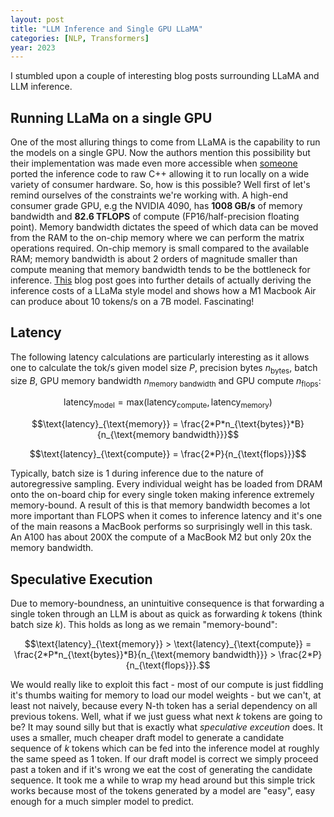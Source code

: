 ```yaml
---
layout: post
title: "LLM Inference and Single GPU LLaMA"
categories: [NLP, Transformers]
year: 2023
---
```

I stumbled upon a couple of interesting blog posts surrounding LLaMA and LLM inference.

## Running LLaMa on a single GPU
One of the most alluring things to come from LLaMA is the capability to run the models on a single GPU. Now the authors mention this possibility but their implementation was made even more accessible when [someone](https://github.com/ggerganov/llama.cpp) ported the inference code to raw C++ allowing it to run locally on a wide variety of consumer hardware. So, how is this possible? Well first of let's remind ourselves of the constraints we're working with. A high-end consumer grade GPU, e.g the NVIDIA 4090, has **1008 GB/s** of memory bandwidth and **82.6 TFLOPS** of compute (FP16/half-precision floating point).  Memory bandwidth dictates the speed of which data can be moved from the RAM to the on-chip memory where we can perform the matrix operations required. On-chip memory is small compared to the available RAM; memory bandwidth is about 2 orders of magnitude smaller than compute meaning that memory bandwidth tends to be the bottleneck for inference. [This](https://finbarr.ca/how-is-llama-cpp-possible/) blog post goes into further details of actually deriving the inference costs of a LLaMa style model and shows how a M1 Macbook Air can produce about 10 tokens/s on a 7B model. Fascinating! 

## Latency

The following latency calculations are particularly interesting as it allows one to calculate the tok/s given model size $P$, precision bytes $n_{\text{bytes}}$, batch size $B$, GPU memory bandwidth $n_{\text{memory bandwidth}}$ and GPU compute $n_{\text{flops}}$:

$$\text{latency}_{\text{model}} = \text{max}(\text{latency}_{\text{compute}}, \text{latency}_{\text{memory}})$$

$$\text{latency}_{\text{memory}} = \frac{2*P*n_{\text{bytes}}*B}{n_{\text{memory bandwidth}}}$$

$$\text{latency}_{\text{compute}} = \frac{2*P}{n_{\text{flops}}}$$

Typically, batch size is 1 during inference due to the nature of autoregressive sampling. Every individual weight has be loaded from DRAM onto the on-board chip for every single token making inference extremely memory-bound. A result of this is that memory bandwidth becomes a lot more important than FLOPS when it comes to inference latency and it's one of the main reasons a MacBook performs so surprisingly well in this task. An A100 has about 200X the compute of a MacBook M2 but only 20x the memory bandwidth. 

## Speculative Execution
Due to memory-boundness, an unintuitive consequence is that forwarding a single token through an LLM is about as quick as forwarding *k* tokens (think batch size $k$). This holds as long as we remain "memory-bound":

$$\text{latency}_{\text{memory}} > \text{latency}_{\text{compute}} = \frac{2*P*n_{\text{bytes}}*B}{n_{\text{memory bandwidth}}} > \frac{2*P}{n_{\text{flops}}}.$$

We would really like to exploit this fact - most of our compute is just fiddling it's thumbs waiting for memory to load our model weights - but we can't, at least not naively, because every N-th token has a serial dependency on all previous tokens. Well, what if we just guess what next $k$ tokens are going to be? It may sound silly but that is exactly what *speculative exceution* does. It uses a smaller, much cheaper draft model to generate a candidate sequence of $k$ tokens which can be fed into the inference model at roughly the same speed as 1 token. If our draft model is correct we simply proceed past a token and if it's wrong we eat the cost of generating the candidate sequence. It took me a while to wrap my head around but this simple trick works because most of the tokens generated by a model are "easy", easy enough for a much simpler model to predict. 

